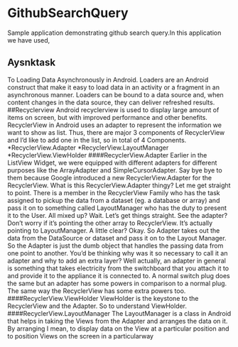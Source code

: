 # GithubSearchQuery
Sample application demonstrating github search query.In this application we have used,
## Aysnktask
To Loading Data Asynchronously in Android. Loaders are an Android construct that make it easy to load data in an activity or a fragment in an asynchronous manner. Loaders can be bound to a data source and, when content changes in the data source, they can deliver refreshed results.
##Recyclerview
Android recyclerview is used to display large amount of items on screen, but with improved performance and other benefits. RecyclerView in Android uses an adapter to represent the information we want to show as list.
Thus, there are major 3 components of RecyclerView and I’d like to add one in the list, so in total of 4 Components.
*RecyclerView.Adapter
*RecyclerView.LayoutManager
*RecyclerView.ViewHolder
####RecyclerView.Adapter
Earlier in the ListView Widget, we were equipped with different adapters for different purposes like the ArrayAdapter and SimpleCursorAdapter. Say bye bye to them because Google introduced a new RecyclerView.Adapter for the RecyclerView. What is this RecyclerView.Adapter thingy?
Let me get straight to point. There is a member in the RecyclerView Family who has the task assigned to pickup the data from a dataset (eg. a database or array) and pass it on to something called LayoutManager who has the duty to present it to the User. All mixed up? Wait. Let’s get things straight.
See the adapter? Don’t worry if it’s pointing the other array to RecyclerView. It’s actually pointing to LayoutManager. 
A little clear? Okay. So Adapter takes out the data from the DataSource or dataset and pass it on to the Layout Manager. So the Adapter is just the dumb object that handles the passing data from one point to another. You’d be thinking why was it so necessary to call it an adapter and why to add an extra layer?
Well actually, an adapter in general is something that takes electricity from the switchboard that you attach it to and provide it to the appliance it is connected to. A normal switch plug does the same but an adapter has some powers in comparison to a normal plug. The same way the RecyclerView has some extra powers too.
####RecyclerView.ViewHolder
ViewHolder is the keystone to the RecyclerView and the Adapter. So to understand ViewHolder.
####RecyclerView.LayoutManager
The LayoutManager is a class in Android that helps in taking the Views from the Adapter and arranges the data on it. By arranging I mean, to display data on the View at a particular position and to position Views on the screen in a particularway
